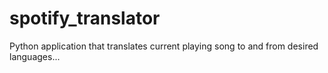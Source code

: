# spotify_translator
Python application that translates current playing song to and from desired languages...

